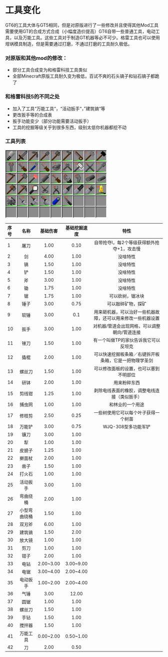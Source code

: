 # 工具变化

GT6的工具大体与GT5相同，但是对原版进行了一些修改并且使得其他Mod工具需要使用GT的合成方式合成（小幅度造价提高）GT6自带一些普通工具，电动工具，以及万能工具。这些工具对于制造GT机器等必不可少。格雷工具也可以使用坩埚模具制造，但是需要通过打磨，不通过打磨的工具耐久极低。

### 对原版和其他mod的修改：

* 部分工具合成变为和格雷科技工具类似
* 全部Minecraft原版工具耐久变为极低，百试不爽的石头镐子和钻石镐子都跪了

### 和格雷科技5的不同之处

* 加入了工具“万能工具“，“活动扳手“，”建筑镐“等
* 更改扳手等的合成表
* 扳手功能变少（部分功能需要活动扳手）
* 工具的挖掘等级关乎到很多东西，级别太低你机器都挖不动

### 工具列表

![](/assets/工具列表.png)

| 序号 | 名称 | 基础伤害 | 基础挖掘速度 | 特性 |
| :--- | :---: | :---: | :---: | :---: |
| 1 | 屠刀 | 1.00 | 0.10 | 自带抢夺I，每2个等级获得额外抢夺+1，攻击慢 |
| 2 | 剑 | 4.00 | 1.00 | 没啥特性 |
| 3 | 镐 | 1.50 | 1.00 | 没啥特性 |
| 4 | 铲 | 1.50 | 1.00 | 没啥特性 |
| 5 | 斧 | 3.00 | 1.00 | 没啥特性 |
| 6 | 锄 | 1.75 | 1.00 | 没啥特性 |
| 7 | 锯 | 1.75 | 1.00 | 可以砍树，锯冰块 |
| 8 | 锤子 | 3.00 | 0.75 | 可以敲碎矿物，探矿 |
| 9 | 软锤 | 3.00 | 0.1 | 用来砸机器，可以治好一些机器故障，还可以用来修改一些机器设置 |
| 10 | 扳手 | 3.00 | 1.00 | 对机器/管道会出现网格，可以调整朝向/管道连接 |
| 11 | 锉刀 | 1.50 | 1.00 | 有一个叫做TP的家伙告诉我它可以反坦克 |
| 12 | 撬棍 | 2.00 | 1.00 | 可以快速挖掘板条箱／右键拆开板条箱，它是一把物理学圣剑 |
| 13 | 螺丝刀 | 1.50 | 1.00 | 可以修改面板的设置，也可以塞到不明部位 |
| 14 | 研钵 | 2.00 | 1.00 | 用来粉碎东西 |
| 15 | 剪线钳 | 1.25 | 1.00 | 剥除电线表面的橡胶，调整电线连接（类似扳手） |
| 16 | 捕虫网 | 1.00 | 1.00 | 和林业的一个用途 |
| 17 | 修枝剪 | 2.50 | 0.25 | 一些树使用它可以每个叶子获得一个树苗 |
| 18 | 万能铲 | 3.00 | 0.75 | WJQ-308型多功能军铲 |
| 19 | 镰刀 | 3.00 | 1.00 |  |
| 20 | 犁 | 1.00 | 1.00 |  |
| 21 | 皮搋子 | 1.25 | 1.00 |  |
| 22 | 擀面杖 | 2.00 | 1.00 |  |
| 23 | 凿子 | 1.50 | 1.00 |  |
| 24 | 打火石 | 1.00 | 1.00 |  |
| 25 | 活动扳手 | 3.00 | 1.00 |  |
| 26 | 弯曲绕桶 | 2.00 | 1.00 |  |
| 27 | 小型弯曲绕桶 | 1.50 | 1.00 |  |
| 28 | 双刃斧 | 6.00 | 1.00 |  |
| 29 | 建筑镐 | 1.50 | 2.00 |  |
| 30 | 放大镜 | 1.00 | 1.00 |  |
| 31 | 剪刀 | 1.00 | 1.00 |  |
| 32 | 钳子 | 2.00 | 1.00 |  |
| 33 | 电钻 | 2.00~3.00 | 3.00~9.00 |  |
| 34 | 电锯 | 3.00~4.00 | 2.00~4.00 |  |
| 35 | 电动扳手 | 1.00~2.00 | 2.00~4.00 |  |
| 36 | 气锤 | 3.00 | 12.00 |  |
| 37 | 圆锯 | 1.00 | 1.00 |  |
| 38 | 螺丝刀 | 1.50 | 1.00 |  |
| 39 | 手钻 | 1.50 | 1.00 |  |
| 40 | 搅拌器 | 1.50 | 1.00 |  |
| 41 | 万能工具 | 0.00~2.00 | 0.50~1.00 |  |
| 42 | 刀 | 2.00 | 0.50 |  |



